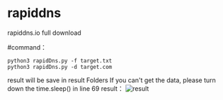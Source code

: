 # rapiddns
rapiddns.io full download 

#command：
```
python3 rapidDns.py -f target.txt
python3 rapidDns.py -d target.com

```
result will be save in result Folders
If you can't get the data, please turn down the time.sleep() in line 69
result：
![result](https://user-images.githubusercontent.com/57324002/220522926-f3d12841-90c8-43a7-ac27-e94619ddf22b.png)

